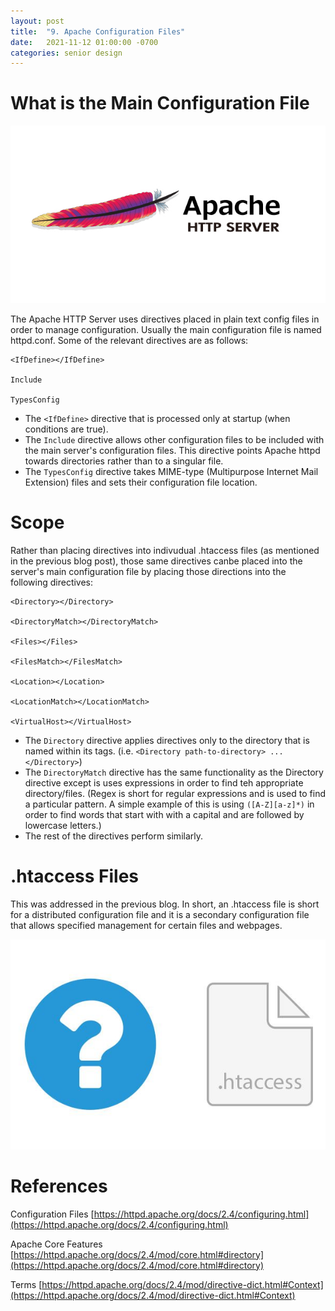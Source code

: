 ```yaml
---
layout: post
title:  "9. Apache Configuration Files"
date:   2021-11-12 01:00:00 -0700
categories: senior design
---
```

<html><head><link rel="stylesheet" type="text/css" href="/../style2.css"></head><style></style></html>

# What is the Main Configuration File

![apache-httpd](/images/apache-httpd.jpeg)

The Apache HTTP Server uses directives placed in plain text config files in order to manage configuration. Usually the main configuration file is named httpd.conf. Some of the relevant directives are as follows:
```
<IfDefine></IfDefine> 

Include 

TypesConfig
```
- The `<IfDefine>` directive that is processed only at startup (when conditions are true).
- The `Include` directive allows other configuration files to be included with the main server's configuration files. This directive points Apache httpd towards directories rather than to a singular file. 
- The `TypesConfig` directive takes MIME-type (Multipurpose Internet Mail Extension) files and sets their configuration file location. 


# Scope

Rather than placing directives into indivudual .htaccess files (as mentioned in the previous blog post), those same directives canbe placed into the server's main configuration file by placing those directions into the following directives:

```
<Directory></Directory>

<DirectoryMatch></DirectoryMatch>

<Files></Files>

<FilesMatch></FilesMatch>

<Location></Location>

<LocationMatch></LocationMatch>

<VirtualHost></VirtualHost>
```

- The `Directory` directive applies directives only to the directory that is named within its tags. (i.e. `<Directory path-to-directory> ... </Directory>`)
- The `DirectoryMatch` directive has the same functionality as the Directory directive except is uses expressions in order to find teh appropriate directory/files. (Regex is short for regular expressions and is used to find a particular pattern. A simple example of this is using `([A-Z][a-z]*)` in order to find words that start with with a capital and are followed by lowercase letters.)
- The rest of the directives perform similarly.

# .htaccess Files

This was addressed in the previous blog. In short, an .htaccess file is short for a distributed configuration file and it is a secondary configuration file that allows specified management for certain files and webpages. 

![apache-ht-access](/images/apache-ht-access.jpg)

# References

Configuration Files [https://httpd.apache.org/docs/2.4/configuring.html](https://httpd.apache.org/docs/2.4/configuring.html)

Apache Core Features [https://httpd.apache.org/docs/2.4/mod/core.html#directory](https://httpd.apache.org/docs/2.4/mod/core.html#directory)

Terms [https://httpd.apache.org/docs/2.4/mod/directive-dict.html#Context](https://httpd.apache.org/docs/2.4/mod/directive-dict.html#Context)
